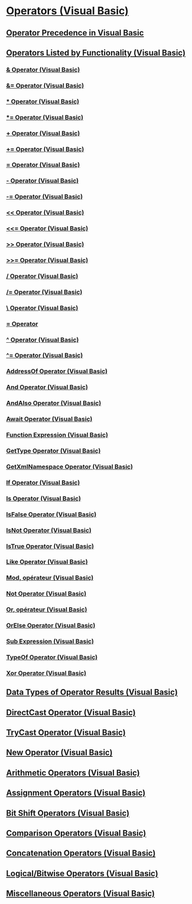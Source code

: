 # [Operators (Visual Basic)](index.md)
## [Operator Precedence in Visual Basic](operator-precedence.md)
## [Operators Listed by Functionality (Visual Basic)](operators-listed-by-functionality.md)
### [& Operator (Visual Basic)](concatenation-operator.md)
### [&= Operator (Visual Basic)](and-assignment-operator.md)
### [* Operator (Visual Basic)](multiplication-operator.md)
### [*= Operator (Visual Basic)](multiplication-assignment-operator.md)
### [+ Operator (Visual Basic)](addition-operator.md)
### [+= Operator (Visual Basic)](addition-assignment-operator.md)
### [= Operator (Visual Basic)](assignment-operator.md)
### [- Operator (Visual Basic)](subtraction-operator.md)
### [-= Operator (Visual Basic)](integer-division-assignment-operator.md)
### [<< Operator (Visual Basic)](left-shift-operator.md)
### [<<= Operator (Visual Basic)](left-shift-assignment-operator.md)
### [>> Operator (Visual Basic)](right-shift-operator.md)
### [>>= Operator (Visual Basic)](right-shift-assignment-operator.md)
### [/ Operator (Visual Basic)](floating-point-division-operator.md)
### [/= Operator (Visual Basic)](floating-point-division-assignment-operator.md)
### [\ Operator (Visual Basic)](integer-division-operator.md)
### [\= Operator](subtraction-assignment-operator.md)
### [^ Operator (Visual Basic)](exponentiation-operator.md)
### [^= Operator (Visual Basic)](exponentiation-assignment-operator.md)
### [AddressOf Operator (Visual Basic)](addressof-operator.md)
### [And Operator (Visual Basic)](and-operator.md)
### [AndAlso Operator (Visual Basic)](andalso-operator.md)
### [Await Operator (Visual Basic)](await-operator.md)
### [Function Expression (Visual Basic)](function-expression.md)
### [GetType Operator (Visual Basic)](gettype-operator.md)
### [GetXmlNamespace Operator (Visual Basic)](getxmlnamespace-operator.md)
### [If Operator (Visual Basic)](if-operator.md)
### [Is Operator (Visual Basic)](is-operator.md)
### [IsFalse Operator (Visual Basic)](isfalse-operator.md)
### [IsNot Operator (Visual Basic)](isnot-operator.md)
### [IsTrue Operator (Visual Basic)](istrue-operator.md)
### [Like Operator (Visual Basic)](like-operator.md)
### [Mod, opérateur (Visual Basic)](mod-operator.md)
### [Not Operator (Visual Basic)](not-operator.md)
### [Or, opérateur (Visual Basic)](or-operator.md)
### [OrElse Operator (Visual Basic)](orelse-operator.md)
### [Sub Expression (Visual Basic)](sub-expression.md)
### [TypeOf Operator (Visual Basic)](typeof-operator.md)
### [Xor Operator (Visual Basic)](xor-operator.md)
## [Data Types of Operator Results (Visual Basic)](data-types-of-operator-results.md)
## [DirectCast Operator (Visual Basic)](directcast-operator.md)
## [TryCast Operator (Visual Basic)](trycast-operator.md)
## [New Operator (Visual Basic)](new-operator.md)
## [Arithmetic Operators (Visual Basic)](arithmetic-operators.md)
## [Assignment Operators (Visual Basic)](assignment-operators.md)
## [Bit Shift Operators (Visual Basic)](bit-shift-operators.md)
## [Comparison Operators (Visual Basic)](comparison-operators.md)
## [Concatenation Operators (Visual Basic)](concatenation-operators.md)
## [Logical/Bitwise Operators (Visual Basic)](logical-bitwise-operators.md)
## [Miscellaneous Operators (Visual Basic)](miscellaneous-operators.md)
